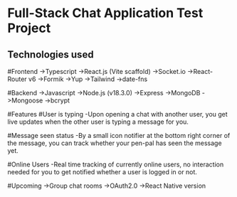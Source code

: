 # Full-Stack Chat Application Test Project

## Technologies used
#Frontend
->Typescript
->React.js (Vite scaffold)
->Socket.io
->React-Router v6
->Formik
->Yup
->Tailwind
->date-fns

#Backend
->Javascript
->Node.js (v18.3.0)
->Express
->MongoDB
->Mongoose
->bcrypt

#Features
#User is typing
-Upon opening a chat with another user, you get live updates when the other user is typing a message for you.

#Message seen status
-By a small icon notifier at the bottom right corner of the message, you can track whether your pen-pal has seen the message yet.

#Online Users
-Real time tracking of currently online users, no interaction needed for you to get notified whether a user is logged in or not.


#Upcoming
->Group chat rooms
->OAuth2.0
->React Native version

